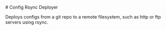 # Config Rsync Deployer

Deploys configs from a git repo to a remote filesystem, such as http or ftp servers using rsync.
